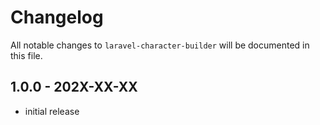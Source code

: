 # Changelog

All notable changes to `laravel-character-builder` will be documented in this file.

## 1.0.0 - 202X-XX-XX

- initial release
